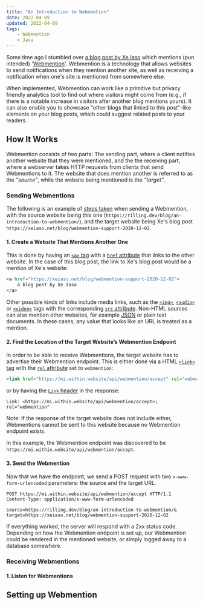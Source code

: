 ```yaml
---
title: "An Introduction to Webmention"
date: 2022-04-09
updated: 2022-04-09
tags:
    - Webmention
    - Java
---
```


Some time ago I stumbled over [a blog post by Xe Iaso](https://xeiaso.net/blog/webmention-support-2020-12-02) which mentions (pun intended) '[Webmention](https://www.w3.org/TR/webmention/)'. Webmention is a technology that allows websites to send notifications when they mention another site, as well as receiving a notification when one's site is mentioned from somewhere else.

When implemented, Webmention can work like a primitive but privacy friendly analytics tool to find out where visitors might come from (e.g., if there is a notable increase in visitors after another blog mentions yours).
It can also enable you to showcase "other blogs that linked to this post"-like elements on your blog posts, which could suggest related posts to your readers.

<!-- more -->

## How It Works

Webmention consists of two parts: The sending part, where a client notifies another website that they were mentioned, and the the receiving part, where a webserver takes HTTP requests from clients that send Webmentions to it. The website that does mention another is referred to as the _"source"_, while the website being mentioned is the _"target"_.

### Sending Webmentions

The following is an example of [steps taken](https://www.w3.org/TR/webmention/#webmention-protocol) when sending a Webmention, with the source website being this one (`https://rilling.dev/blog/an-introduction-to-webmention/`), and the target website being Xe's blog post `https://xeiaso.net/blog/webmention-support-2020-12-02`.

#### 1. Create a Website That Mentions Another One

This is done by having an [`<a>` tag](https://developer.mozilla.org/en-US/docs/Web/HTML/Element/a) with a [`href` attribute](https://developer.mozilla.org/en-US/docs/Web/HTML/Element/a#attr-href) that links to the other website. In the case of this blog post, the link to Xe's blog post would be a mention of Xe's website:

```html
<a href="https://xeiaso.net/blog/webmention-support-2020-12-02">
	a blog post by Xe Iaso
</a>
```

Other possible kinds of links include media links, such as the [`<img>`](https://developer.mozilla.org/en-US/docs/Web/HTML/Element/img), [`<audio>`](https://developer.mozilla.org/en-US/docs/Web/HTML/Element/audio) or [`<video>`](https://developer.mozilla.org/en-US/docs/Web/HTML/Element/video) tags with the corresponding [`src` attribute](https://developer.mozilla.org/en-US/docs/Web/HTML/Element/img#attr-src). Non-HTML sources can also mention other websites, for example [JSON](https://www.json.org/json-en.html) or plain text documents. In these cases, any value that looks like an URL is treated as a mention.

#### 2. Find the Location of the Target Website’s Webmention Endpoint

In order to be able to receive Webmentions, the target website has to advertise their Webmention endpoint. This is either done via a HTML [`<link>` tag](https://developer.mozilla.org/en-US/docs/Web/HTML/Element/link) with the [`rel` attribute](https://developer.mozilla.org/en-US/docs/Web/HTML/Element/link#rel) set to `webmention`:

```html
<link href="https://mi.within.website/api/webmention/accept" rel="webmention" />
```

or by having the [`Link` header](https://developer.mozilla.org/en-US/docs/Web/HTTP/Headers/Link) in the response:

```http
Link: <https://mi.within.website/api/webmention/accept>; rel="webmention"
```

Note: If the response of the target website does not include either, Webmentions cannot be sent to this website because no Webmention endpoint exists.

In this example, the Webmention endpoint was discovered to be `https://mi.within.website/api/webmention/accept`.

#### 3. Send the Webmention

Now that we have the endpoint, we send a POST request with two `x-www-form-urlencoded` parameters: the source and the target URL.

```http
POST https://mi.within.website/api/webmention/accept HTTP/1.1
Content-Type: application/x-www-form-urlencoded

source=https://rilling.dev/blog/an-introduction-to-webmention/&
target=https://xeiaso.net/blog/webmention-support-2020-12-02
```

If everything worked, the server will respond with a 2xx status code.
Depending on how the Webmention endpoint is set up, our Webmention could be rendered in the mentioned website, or simply logged away to a database somewhere.

### Receiving Webmentions

#### 1. Listen for Webmentions

## Setting up Webmention
